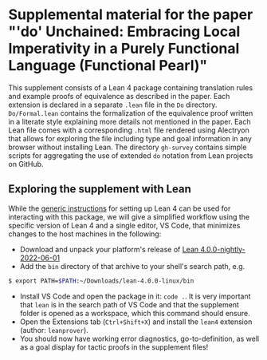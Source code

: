 # Supplemental material for the paper "'do' Unchained: Embracing Local Imperativity in a Purely Functional Language (Functional Pearl)"

This supplement consists of a Lean 4 package containing translation rules and example proofs of equivalence as described in the paper.
Each extension is declared in a separate `.lean` file in the `Do` directory.
`Do/Formal.lean` contains the formalization of the equivalence proof written in a literate style explaining more details not mentioned in the paper.
Each Lean file comes with a corresponding `.html` file rendered using Alectryon that allows for exploring the file including type and goal information in any browser without installing Lean.
The directory `gh-survey` contains simple scripts for aggregating the use of extended `do` notation from Lean projects on GitHub.

## Exploring the supplement with Lean

While the [generic instructions](https://leanprover.github.io/lean4/doc/setup.html) for setting up Lean 4 can be used for interacting with this package, we will give a simplified workflow using the specific version of Lean 4 and a single editor, VS Code, that minimizes changes to the host machines in the following:

* Download and unpack your platform's release of [Lean 4.0.0-nightly-2022-06-01](https://github.com/leanprover/lean4-nightly/releases/tag/nightly-2022-06-01)
* Add the `bin` directory of that archive to your shell's search path, e.g.
```bash
$ export PATH=$PATH:~/Downloads/lean-4.0.0-linux/bin
```
* Install VS Code and open the package in it: `code .`.
  It is very important that `lean` is in the search path of VS Code and that the supplement folder is opened as a workspace, which this command should ensure.
* Open the Extensions tab (`Ctrl+Shift+X`) and install the `lean4` extension (author: `leanprover`).
* You should now have working error diagnostics, go-to-definition, as well as a goal display for tactic proofs in the supplement files!
